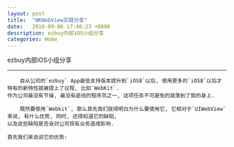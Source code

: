 ```yaml
---
layout: post
title:  "WKWebView实践分享"
date:   2016-09-06 17:46:23 +0800
description: ezbuy内部iOS小组分享
categories: Home
---
```


ezbuy内部iOS小组分享

---

		自从公司的`ezbuy` App最低支持版本提升到`iOS8`以后, 使用更多的`iOS8`以后才特有的新特性就被提上了议程, 比如`WebKit`.
	作为公司最没有节操, 最没有底线的程序员之一, 这项任务不可避免的就落到了我的身上.

		既然要使用`Webkit`, 那么首先我们就得明白为什么要使用它, 它相对于`UIWebView`来说, 有什么优势, 同时, 还得知道它的缺陷,
	以及这些缺陷是否会对公司现有业务造成影响.

	首先我们来说说它的优势:

